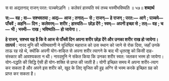  

स वा अद्यतनाद् राजन् परत: पञ्चमेऽहनि । कलेवरं हास्यति स्वं तच्च भस्मीभविष्यति ॥ ५७॥ **शब्दार्थ** 

**स:—** **वह** **; वा—** **सश्भवतया** **; अद्य—** **आज** **; तनात्—** **से** **; राजन्—** **हे राजन्** **; परत:—** **आगे** **; पञ्चमे—** **पाँचवें** **; अहनि—** **दिन** **;** **कलेवरम्—** **शरीर** **; हास्यति—** **छोड़ देंगे** **; स्वम्—** **अपनी इच्छा से** **; तत्—** **वह** **; च—** **भी** **; भस्मी—** **राख** **; भविष्यति—** **हो जायेगा।** **.** 

**हे राजन्, सश्भव यह है कि वे आज से पाँचवें दिन अपना शरीर छोड़ देंगे और उनका शरीर** **राख हो जायेगा।** **तात्पर्य** : नारद मुनि की भविष्यवाणी ने युधिष्ठिर महाराज को उस स्थान को जाने से रोक दिया, जहाँ उनके ताऊ रह रहे थे, क्योंकि अपनी योग-शकि्त से अपना शरीर त्यागने के बाद भी धृतराष्ट्र को किसी दाह-संस्कार की आवश्यकता न थी। नारदमुनि ने संकेत किया कि उनका शरीर स्वत: जलकर भस्म हो जायेगा। योग-पद्धति की सिद्धि ऐसी ही योग-शक्ति से प्राप्त की जाती है। योगी इच्छित समय में अपना शरीर-त्याग कर सकता है और अपने इस शरीर को, खुद के लिए सृजित की हुइ अग्नि से भस्म करके इच्छित ग्रह को प्राप्त कर सकता है। 